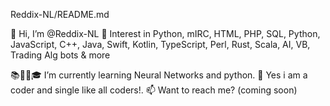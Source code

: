 Reddix-NL/README.md

👋 Hi, I’m @Reddix-NL
👀 Interest in Python, mIRC, HTML, PHP, SQL, Python, JavaScript, 
C++, Java, Swift, Kotlin, TypeScript, Perl, Rust, Scala, AI, VB, 
Trading Alg bots & more

📚✍🏼🎓 I’m currently learning Neural Networks and python.
💞️ Yes i am a coder and single like all coders!.
📫 Want to reach me? (coming soon)


<!--
**Reddix-NL/Reddix-NL** is a ✨ _special_ ✨ repository because its `README.md` (this file) appears on your GitHub profile.

Here are some ideas to get you started:

- 🔭 I’m currently working on ...
- 🌱 I’m currently learning ...
- 👯 I’m looking to collaborate on ...
- 🤔 I’m looking for help with ...
- 💬 Ask me about ...
- 📫 How to reach me: ...
- 😄 Pronouns: ...
- ⚡ Fun fact: ...
-->
